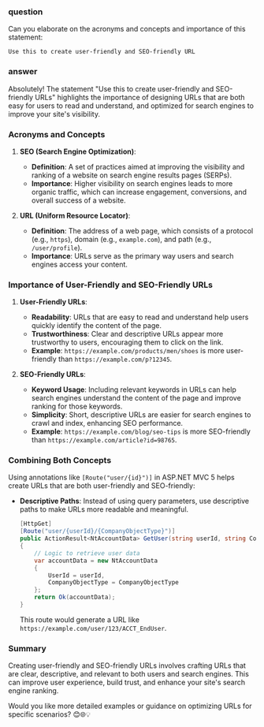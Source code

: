 ### question
Can you elaborate on the acronyms and concepts and importance of this statement: 
```english
Use this to create user-friendly and SEO-friendly URL
```

### answer
Absolutely! The statement "Use this to create user-friendly and SEO-friendly URLs" highlights the importance of designing URLs that are both easy for users to read and understand, and optimized for search engines to improve your site's visibility.

### Acronyms and Concepts

1. **SEO (Search Engine Optimization)**:
   - **Definition**: A set of practices aimed at improving the visibility and ranking of a website on search engine results pages (SERPs).
   - **Importance**: Higher visibility on search engines leads to more organic traffic, which can increase engagement, conversions, and overall success of a website.

2. **URL (Uniform Resource Locator)**:
   - **Definition**: The address of a web page, which consists of a protocol (e.g., `https`), domain (e.g., `example.com`), and path (e.g., `/user/profile`).
   - **Importance**: URLs serve as the primary way users and search engines access your content.

### Importance of User-Friendly and SEO-Friendly URLs

1. **User-Friendly URLs**:
   - **Readability**: URLs that are easy to read and understand help users quickly identify the content of the page.
   - **Trustworthiness**: Clear and descriptive URLs appear more trustworthy to users, encouraging them to click on the link.
   - **Example**: `https://example.com/products/men/shoes` is more user-friendly than `https://example.com/p?12345`.

2. **SEO-Friendly URLs**:
   - **Keyword Usage**: Including relevant keywords in URLs can help search engines understand the content of the page and improve ranking for those keywords.
   - **Simplicity**: Short, descriptive URLs are easier for search engines to crawl and index, enhancing SEO performance.
   - **Example**: `https://example.com/blog/seo-tips` is more SEO-friendly than `https://example.com/article?id=98765`.

### Combining Both Concepts

Using annotations like `[Route("user/{id}")]` in ASP.NET MVC 5 helps create URLs that are both user-friendly and SEO-friendly:

- **Descriptive Paths**: Instead of using query parameters, use descriptive paths to make URLs more readable and meaningful.
  ```csharp
  [HttpGet]
  [Route("user/{userId}/{CompanyObjectType}")]
  public ActionResult<NtAccountData> GetUser(string userId, string CompanyObjectType)
  {
      // Logic to retrieve user data
      var accountData = new NtAccountData
      {
          UserId = userId,
          CompanyObjectType = CompanyObjectType
      };
      return Ok(accountData);
  }
  ```
  This route would generate a URL like `https://example.com/user/123/ACCT_EndUser`.

### Summary

Creating user-friendly and SEO-friendly URLs involves crafting URLs that are clear, descriptive, and relevant to both users and search engines. This can improve user experience, build trust, and enhance your site's search engine ranking.

Would you like more detailed examples or guidance on optimizing URLs for specific scenarios? 😊🌐💡